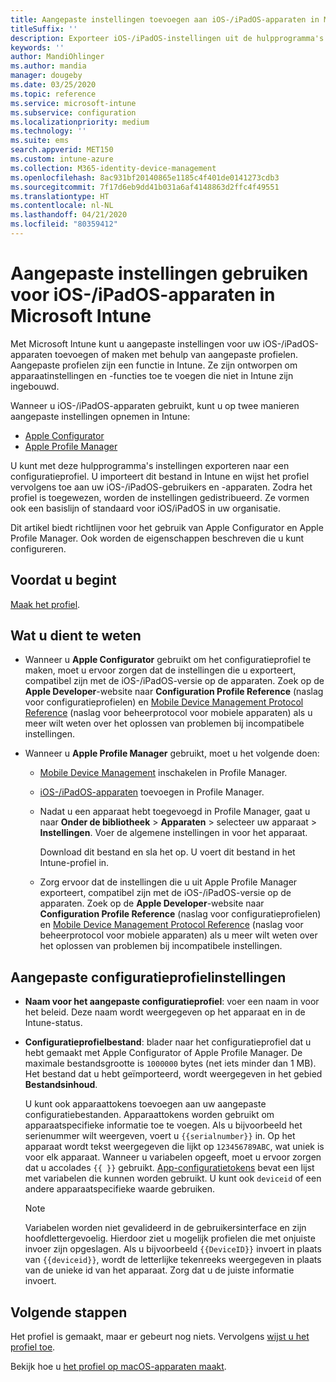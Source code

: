 ```yaml
---
title: Aangepaste instellingen toevoegen aan iOS-/iPadOS-apparaten in Microsoft Intune - Azure | Microsoft Docs
titleSuffix: ''
description: Exporteer iOS-/iPadOS-instellingen uit de hulpprogramma's Apple Configurator of Apple Profile Manager en importeer deze instellingen vervolgens in Microsoft Intune. Met deze instellingen kunnen aangepaste instellingen en functies op iOS-/iPadOS-apparaten worden gemaakt, gebruikt en beheerd. Dit aangepaste profiel kan vervolgens worden toegewezen aan of worden gedistribueerd naar iOS-/iPadOS-apparaten in uw organisatie om een basislijn of standaard te maken.
keywords: ''
author: MandiOhlinger
ms.author: mandia
manager: dougeby
ms.date: 03/25/2020
ms.topic: reference
ms.service: microsoft-intune
ms.subservice: configuration
ms.localizationpriority: medium
ms.technology: ''
ms.suite: ems
search.appverid: MET150
ms.custom: intune-azure
ms.collection: M365-identity-device-management
ms.openlocfilehash: 8ac931bf20140865e1185c4f401de0141273cdb3
ms.sourcegitcommit: 7f17d6eb9dd41b031a6af4148863d2ffc4f49551
ms.translationtype: HT
ms.contentlocale: nl-NL
ms.lasthandoff: 04/21/2020
ms.locfileid: "80359412"
---
```

# <a name="use-custom-settings-for-ios-and-ipados-devices-in-microsoft-intune"></a>Aangepaste instellingen gebruiken voor iOS-/iPadOS-apparaten in Microsoft Intune

Met Microsoft Intune kunt u aangepaste instellingen voor uw iOS-/iPadOS-apparaten toevoegen of maken met behulp van aangepaste profielen. Aangepaste profielen zijn een functie in Intune. Ze zijn ontworpen om apparaatinstellingen en -functies toe te voegen die niet in Intune zijn ingebouwd.

Wanneer u iOS-/iPadOS-apparaten gebruikt, kunt u op twee manieren aangepaste instellingen opnemen in Intune:

- [Apple Configurator](https://itunes.apple.com/app/apple-configurator-2/id1037126344?mt=12)
- [Apple Profile Manager](https://support.apple.com/profile-manager)

U kunt met deze hulpprogramma's instellingen exporteren naar een configuratieprofiel. U importeert dit bestand in Intune en wijst het profiel vervolgens toe aan uw iOS-/iPadOS-gebruikers en -apparaten. Zodra het profiel is toegewezen, worden de instellingen gedistribueerd. Ze vormen ook een basislijn of standaard voor iOS/iPadOS in uw organisatie.

Dit artikel biedt richtlijnen voor het gebruik van Apple Configurator en Apple Profile Manager. Ook worden de eigenschappen beschreven die u kunt configureren.

## <a name="before-you-begin"></a>Voordat u begint

[Maak het profiel](custom-settings-configure.md).

## <a name="what-you-need-to-know"></a>Wat u dient te weten

- Wanneer u **Apple Configurator** gebruikt om het configuratieprofiel te maken, moet u ervoor zorgen dat de instellingen die u exporteert, compatibel zijn met de iOS-/iPadOS-versie op de apparaten. Zoek op de **Apple Developer**-website naar **Configuration Profile Reference** (naslag voor configuratieprofielen) en [Mobile Device Management Protocol Reference](https://developer.apple.com/) (naslag voor beheerprotocol voor mobiele apparaten) als u meer wilt weten over het oplossen van problemen bij incompatibele instellingen.

- Wanneer u **Apple Profile Manager** gebruikt, moet u het volgende doen:

  - [Mobile Device Management](https://help.apple.com/serverapp/mac/5.7/#/apd05B9B761-D390-4A75-9251-E9AD29A61D0C) inschakelen in Profile Manager.
  - [iOS-/iPadOS-apparaten](https://help.apple.com/profilemanager/mac/5.7/#/pm9onzap1984) toevoegen in Profile Manager.
  - Nadat u een apparaat hebt toegevoegd in Profile Manager, gaat u naar **Onder de bibliotheek** > **Apparaten** > selecteer uw apparaat > **Instellingen**. Voer de algemene instellingen in voor het apparaat.

    Download dit bestand en sla het op. U voert dit bestand in het Intune-profiel in.

  - Zorg ervoor dat de instellingen die u uit Apple Profile Manager exporteert, compatibel zijn met de iOS-/iPadOS-versie op de apparaten. Zoek op de **Apple Developer**-website naar **Configuration Profile Reference** (naslag voor configuratieprofielen) en [Mobile Device Management Protocol Reference](https://developer.apple.com/) (naslag voor beheerprotocol voor mobiele apparaten) als u meer wilt weten over het oplossen van problemen bij incompatibele instellingen.

## <a name="custom-configuration-profile-settings"></a>Aangepaste configuratieprofielinstellingen

- **Naam voor het aangepaste configuratieprofiel**: voer een naam in voor het beleid. Deze naam wordt weergegeven op het apparaat en in de Intune-status.
- **Configuratieprofielbestand**: blader naar het configuratieprofiel dat u hebt gemaakt met Apple Configurator of Apple Profile Manager. De maximale bestandsgrootte is `1000000` bytes (net iets minder dan 1 MB). Het bestand dat u hebt geïmporteerd, wordt weergegeven in het gebied **Bestandsinhoud**.

  U kunt ook apparaattokens toevoegen aan uw aangepaste configuratiebestanden. Apparaattokens worden gebruikt om apparaatspecifieke informatie toe te voegen. Als u bijvoorbeeld het serienummer wilt weergeven, voert u `{{serialnumber}}` in. Op het apparaat wordt tekst weergegeven die lijkt op `123456789ABC`, wat uniek is voor elk apparaat. Wanneer u variabelen opgeeft, moet u ervoor zorgen dat u accolades `{{ }}` gebruikt. [App-configuratietokens](../apps/app-configuration-policies-use-ios.md#tokens-used-in-the-property-list) bevat een lijst met variabelen die kunnen worden gebruikt. U kunt ook `deviceid` of een andere apparaatspecifieke waarde gebruiken.

  > [!NOTE]
  > Variabelen worden niet gevalideerd in de gebruikersinterface en zijn hoofdlettergevoelig. Hierdoor ziet u mogelijk profielen die met onjuiste invoer zijn opgeslagen. Als u bijvoorbeeld `{{DeviceID}}` invoert in plaats van `{{deviceid}}`, wordt de letterlijke tekenreeks weergegeven in plaats van de unieke id van het apparaat. Zorg dat u de juiste informatie invoert.

## <a name="next-steps"></a>Volgende stappen

Het profiel is gemaakt, maar er gebeurt nog niets. Vervolgens [wijst u het profiel toe](device-profile-assign.md).

Bekijk hoe u [het profiel op macOS-apparaten maakt](custom-settings-macos.md). 
